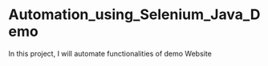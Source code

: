 # Automation_using_Selenium_Java_Demo
In this project, I will automate functionalities of demo Website
